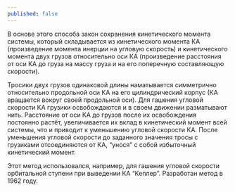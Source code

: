 ```yaml
---
published: false
---
```


В основе этого способа закон сохранения кинетического момента системы, который складывается из кинетического момента КА (произведение момента инерции на угловую скорость) и кинетического момента двух грузов относительно оси КА (произведение расстояния от оси КА до груза на массу груза и на его поперечную составляющую скорости).

Тросики двух грузов одинаковой длины наматывается симметрично относительно продольной оси КА на его цилиндрический корпус (КА вращается вокруг своей продольной оси). Для гашения угловой скорости КА грузики освобождаются и в своем движении разматывают нить. Расстояние от оси КА до грузов после их освобождения постоянно растёт, увеличивается их вклад в кинетический момент всей системы, что и приводит к уменьшению угловой скорости КА. После уменьшения угловой скорости до заданного значения тросы с грузиками отсоединяются от КА, “унося” с собой избыточный кинетический момент.

Этот метод использовался, например, для гашения угловой скорости орбитальной ступени при выведении КА “Кеплер”. Разработан метод в 1962 году.
